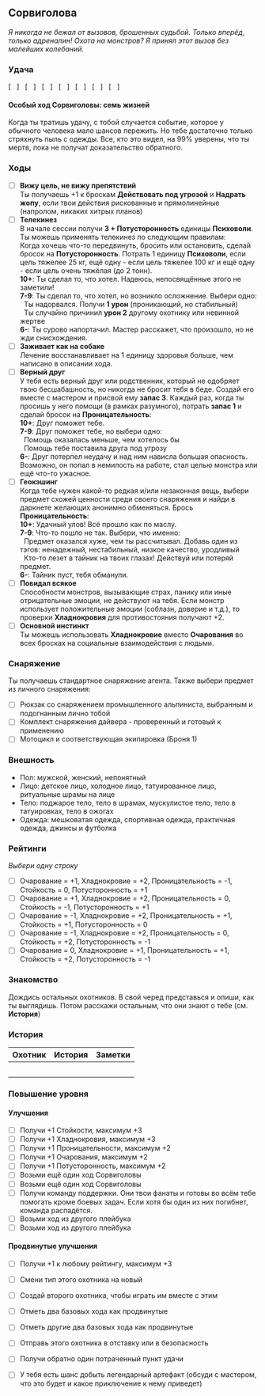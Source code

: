 ## Сорвиголова
_Я никогда не бежал от вызовов, брошенных судьбой. Только вперёд, только адреналин! Охота на монстров? Я принял этот вызов без малейших колебаний._
### Удача
[ &nbsp; ] &nbsp; [ &nbsp; ] &nbsp; [ &nbsp; ] &nbsp; [ &nbsp; ] &nbsp; [ &nbsp; ] &nbsp; [ &nbsp; ] &nbsp; [ &nbsp; ]
#### Особый ход Сорвиголовы: семь жизней
Когда ты тратишь удачу, с тобой случается событие, которое у обычного человека мало шансов пережить. Но тебе достаточно только стряхнуть пыль с одежды. Все, кто это видел, на 99% уверены, что ты мертв, пока не получат доказательство обратного.
### Ходы

- [ ] **Вижу цель, не вижу препятствий**<br>Ты получаешь +1 к броскам **Действовать под угрозой** и **Надрать жопу**, если твои действия рискованные и прямолинейные (напролом, никаких хитрых планов)
- [ ] **Телекинез**<br>В начале сессии получи **3 + Потусторонность** единицы **Психоволи**. Ты можешь применять телекинез по следующим правилам:<br>Когда хочешь что-то передвинуть, бросить или остановить, сделай бросок на **Потусторонность**. Потрать 1 единицу **Психоволи**, если цель тяжелее 25 кг, ещё одну - если цель тяжелее 100 кг и ещё одну - если цель очень тяжёлая (до 2 тонн).
<br>**10+**: Ты сделал то, что хотел. Надеюсь, непосвящённые этого не заметили!
<br>**7-9**: Ты сделал то, что хотел, но возникло осложнение. Выбери одно:
<br>&nbsp;&nbsp;Ты надорвался. Получи **1 урон** (проникающий, но стабильный)
<br>&nbsp;&nbsp;Ты случайно причинил **урон 2** другому охотнику или невинной жертве
<br>**6-**: Ты сурово напортачил. Мастер расскажет, что произошло, но не жди снисхождения.
- [ ] **Заживает как на собаке**<br>Лечение восстанавливает на 1 единицу здоровья больше, чем написано в описании хода.
- [ ] **Верный друг**<br>У тебя есть верный друг или родственник, который не одобряет твою бесшабашность, но никогда не бросит тебя в беде. Создай его вместе с мастером и присвой ему **запас 3**. Каждый раз, когда ты просишь у него помощи (в рамках разумного), потрать **запас 1** и сделай бросок на **Проницательность**:
<br>**10+**: Друг поможет тебе.
<br>**7-9**: Друг поможет тебе, но выбери одно:
<br>&nbsp;&nbsp;Помощь оказалась меньше, чем хотелось бы
<br>&nbsp;&nbsp;Помощь тебе поставила друга под угрозу
<br>**6-**: Друг потерпел неудачу и над ним нависла большая опасность. Возможно, он попал в немилость на работе, стал целью монстра или ещё что-то ужасное.
- [ ] **Геокэшинг**<br>Когда тебе нужен какой-то редкая и/или незаконная вещь, выбери предмет схожей ценности среди своего снаряжения и найди в даркнете желающих анонимно обменяться. Брось **Проницательность**:
<br>**10+**: Удачный улов! Всё прошло как по маслу.
<br>**7-9**: Что-то пошло не так. Выбери, что именно:
<br>&nbsp;&nbsp;Предмет оказался хуже, чем ты рассчитывал. Добавь один из тэгов: ненадежный, нестабильный, низкое качество, уродливый
<br>&nbsp;&nbsp;Кто-то лезет в тайник на твоих глазах! Действуй или потеряй предмет.
<br>**6-**: Тайник пуст, тебя обманули.
- [ ] **Повидал всякое**<br>Способности монстров, вызывающие страх, панику или иные отрицательные эмоции, не действуют на тебя. Если монстр использует положительные эмоции (соблазн, доверие и т.д.), то проверки **Хладнокровия** для противостояния получают +2.
- [ ] **Основной инстинкт**<br>Ты можешь использовать **Хладнокровие** вместо **Очарования** во всех бросках на социальные взаимодействия с людьми.

### Снаряжение

Ты получаешь стандартное снаряжение агента.
Также выбери предмет из личного снаряжения:
- [ ] Рюкзак со снаряжением промышленного альпиниста, выбранным и подогнанным лично тобой
- [ ] Комплект снаряжения дайвера - проверенный и готовый к применению
- [ ] Мотоцикл и соответствующая экипировка (Броня 1)

### Внешность

* Пол: мужской, женский, непонятный
* Лицо: детское лицо, холодное лицо, татуированное лицо, ритуальные шрамы на лице
* Тело: поджарое тело, тело в шрамах, мускулистое тело, тело в татуировках, тело в ожогах
* Одежда: мешковатая одежда, спортивная одежда, практичная одежда, джинсы и футболка

### Рейтинги
_Выбери одну строку_
- [ ] Очарование = +1, Хладнокровие = +2, Проницательность = -1, Стойкость =  0, Потусторонность = +1
- [ ] Очарование = +1, Хладнокровие = +2, Проницательность =  0, Стойкость = -1, Потусторонность = +1
- [ ] Очарование = -1, Хладнокровие = +2, Проницательность = +1, Стойкость = +1, Потусторонность =  0
- [ ] Очарование = -1, Хладнокровие = +2, Проницательность =  0, Стойкость = +2, Потусторонность = -1
- [ ] Очарование =  0, Хладнокровие = +1, Проницательность = +1, Стойкость = +2, Потусторонность = -1

### Знакомство

Дождись остальных охотников. В свой черед представься и опиши, как ты выглядишь. Потом расскажи остальным, что они знают о тебе (см. **История**)

### История
| Охотник | История | Заметки |
|---------|---------|---------|
|         |  |
|         | |
|         | |
|         | |
|         | |
### Повышение уровня

#### Улучшения

- [ ] Получи +1 Стойкости, максимум +3
- [ ] Получи +1 Хладнокровия, максимум +3
- [ ] Получи +1 Проницательности, максимум +2
- [ ] Получи +1 Очарования, максимум +2
- [ ] Получи +1 Потусторонность, максимум +2
- [ ] Возьми ещё один ход Сорвиголовы
- [ ] Возьми ещё один ход Сорвиголовы
- [ ] Получи команду поддержки. Они твои фанаты и готовы во всём тебе помогать кроме боевых задач. Если хотя бы один из них погибнет, команда распадётся.
- [ ] Возьми ход из другого плейбука
- [ ] Возьми ход из другого плейбука

#### Продвинутые улучшения
- [ ] Получи +1 к любому рейтингу, максимум +3
- [ ] Смени тип этого охотника на новый
- [ ] Создай второго охотника, чтобы играть им вместе с этим
- [ ] Отметь два базовых хода как продвинутые
- [ ] Отметь другие два базовых хода как продвинутые
- [ ] Отправь этого охотника в отставку или в безопасность
- [ ] Получи обратно один потраченный пункт удачи
- [ ] У тебя есть шанс добыть легендарный артефакт (обсуди с мастером, что это будет и какое приключение к нему приведет)


